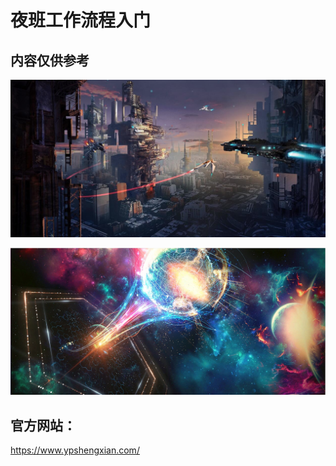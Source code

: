 # 夜班工作流程入门

## 内容仅供参考

![](./resources/pic/about/未来1.png)

![](./resources/pic/about/未来2.png)

## 官方网站：

https://www.ypshengxian.com/
